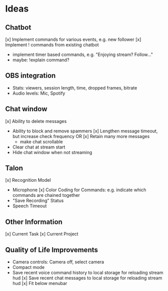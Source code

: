# Ideas

## Chatbot

[x] Implement commands for various events, e.g. new follower
[x] Implement ! commands from existing chatbot
* implement timer based commands, e.g. "Enjoying stream? Follow..."
* maybe: !explain command?

## OBS integration

* Stats: viewers, session length, time, dropped frames, bitrate
* Audio levels: Mic, Spotify

## Chat window

[x] Ability to delete messages
* Ability to block and remove spammers
[x] Lengthen message timeout, but increase check frequency OR
[x] Retain many more messages 
  * make chat scrollable
* Clear chat at stream start
* Hide chat window when not streaming

## Talon

[x] Recognition Model
* Microphone
[x] Color Coding for Commands: e.g. indicate which commands are chained together
* "Save Recording" Status
* Speech Timeout

## Other Information

[x] Current Task
[x] Current Project

## Quality of Life Improvements

* Camera controls: Camera off, select camera
* Compact mode
* Save recent voice command history to local storage for reloading stream hud
[x] Save recent chat messages to local storage for reloading stream hud
[x] Fit below menubar